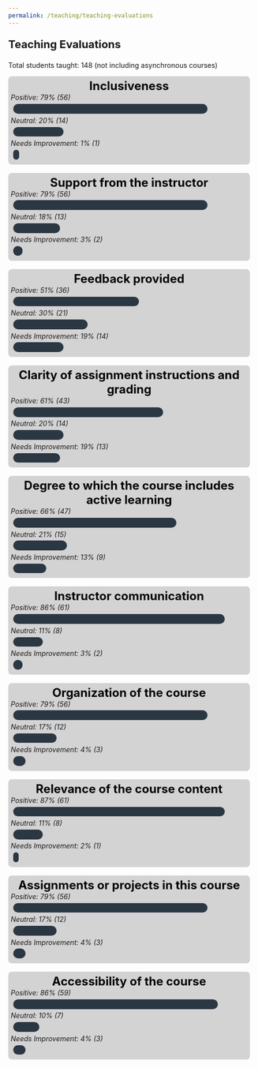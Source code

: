 ```yaml
---
permalink: /teaching/teaching-evaluations
---
```


<p style = "font-size: 1.563em; font-weight: bold">Teaching Evaluations</p>

Total students taught: 148 (not including asynchronous courses)

<style>

.containerReview {
  display: flex;
  flex-flow: column wrap;
  background-color: lightgray;
  margin: 0%;
  padding: 1%;
  width: 50vw;
border-radius: 7px
}

.sidebarReview {
  background-color: #2b3742;
  flex-grow: 1;
  margin: 1%;
  padding: 0.5%;
  height: 15px;
  text-align: center;
}

.sb1 {
  flex-grow: 0;
  width: 81.2%;
border-radius: 15px
}

.sb2 {
  flex-grow: 0;
  width: 20.3%;
border-radius: 15px
}

.sb3 {
  flex-grow: 0;
  width: 1.5%;
border-radius: 15px
}


</style>

<div class="containerReview">
<center style = "font-size:24px; color:black; font-weight: bold">Inclusiveness</center>
        <span style = "font-style: italic; vertical-align: middle;">Positive: 79% (56)</span>
        <div class="sidebarReview sb1" style = "color: #F5F5F5; font-size:20px; display: flex; justify-content: center; align-items: center;">
        </div>
        <span style = "font-style: italic">Neutral: 20% (14)</span>
        <div class="sidebarReview sb2" style = "color: #F5F5F5; font-size:20px; display: flex; justify-content: center; align-items: center;">
        </div>
        <span style = "font-style: italic">Needs Improvement: 1% (1)</span>
        <div class="sidebarReview sb3" style = "color: #F5F5F5; font-size:20px; display: flex; justify-content: center; align-items: center;">
        </div>
    </div>

<br>

<style>

.sb1a {
  flex-grow: 0;
  width: 81.2%;
border-radius: 15px
}

.sb2a {
  flex-grow: 0;
  width: 18.8%;
border-radius: 15px
}

.sb3a {
  flex-grow: 0;
  width: 2.9%;
border-radius: 15px
}

</style>

<div class="containerReview">
<center style = "font-size:24px; color:black; font-weight: bold">Support from the instructor</center>
        <span style = "font-style: italic; vertical-align: middle;">Positive: 79% (56)</span>
        <div class="sidebarReview sb1a" style = "color: #F5F5F5; font-size:20px; display: flex; justify-content: center; align-items: center;">
        </div>
        <span style = "font-style: italic">Neutral: 18% (13)</span>
        <div class="sidebarReview sb2a" style = "color: #F5F5F5; font-size:20px; display: flex; justify-content: center; align-items: center;">
        </div>
        <span style = "font-style: italic">Needs Improvement: 3% (2)</span>
        <div class="sidebarReview sb3a" style = "color: #F5F5F5; font-size:20px; display: flex; justify-content: center; align-items: center;">
        </div>
    </div>



<br>

<style>

.sb1b {
  flex-grow: 0;
  width: 52.2%;
border-radius: 15px
}

.sb2b {
  flex-grow: 0;
  width: 30.4%;
border-radius: 15px
}

.sb3b {
  flex-grow: 0;
  width: 20.3%;
border-radius: 15px
}

</style>

<div class="containerReview">
<center style = "font-size:24px; color:black; font-weight: bold">Feedback provided</center>
        <span style = "font-style: italic; vertical-align: middle;">Positive: 51% (36)</span>
        <div class="sidebarReview sb1b" style = "color: #F5F5F5; font-size:20px; display: flex; justify-content: center; align-items: center;">
        </div>
        <span style = "font-style: italic">Neutral: 30% (21)</span>
        <div class="sidebarReview sb2b" style = "color: #F5F5F5; font-size:20px; display: flex; justify-content: center; align-items: center;">
        </div>
        <span style = "font-style: italic">Needs Improvement: 19% (14)</span>
        <div class="sidebarReview sb3b" style = "color: #F5F5F5; font-size:20px; display: flex; justify-content: center; align-items: center;">
        </div>
    </div>


<br>

<style>

.sb1e {
  flex-grow: 0;
  width: 62.3%;
border-radius: 15px
}

.sb2e {
  flex-grow: 0;
  width: 20.3%;
border-radius: 15px
}

.sb3e {
  flex-grow: 0;
  width: 18.8%;
border-radius: 15px
}

</style>

<div class="containerReview">
<center style = "font-size:24px; color:black; font-weight: bold">Clarity of assignment instructions and grading</center>
        <span style = "font-style: italic; vertical-align: middle;">Positive: 61% (43)</span>
        <div class="sidebarReview sb1e" style = "color: #F5F5F5; font-size:20px; display: flex; justify-content: center; align-items: center;">
        </div>
        <span style = "font-style: italic">Neutral: 20% (14)</span>
        <div class="sidebarReview sb2e" style = "color: #F5F5F5; font-size:20px; display: flex; justify-content: center; align-items: center;">
        </div>
        <span style = "font-style: italic">Needs Improvement: 19% (13)</span>
        <div class="sidebarReview sb3e" style = "color: #F5F5F5; font-size:20px; display: flex; justify-content: center; align-items: center;">
        </div>
    </div>


<br>

<style>

.sb1f {
  flex-grow: 0;
  width: 68.1%;
border-radius: 15px
}

.sb2f {
  flex-grow: 0;
  width: 21.7%;
border-radius: 15px
}

.sb3f {
  flex-grow: 0;
  width: 13%;
border-radius: 15px
}

</style>

<div class="containerReview">
<center style = "font-size:24px; color:black; font-weight: bold">Degree to which the course includes active learning</center>
        <span style = "font-style: italic; vertical-align: middle;">Positive: 66% (47)</span>
        <div class="sidebarReview sb1f" style = "color: #F5F5F5; font-size:20px; display: flex; justify-content: center; align-items: center;">
        </div>
        <span style = "font-style: italic">Neutral: 21% (15)</span>
        <div class="sidebarReview sb2f" style = "color: #F5F5F5; font-size:20px; display: flex; justify-content: center; align-items: center;">
        </div>
        <span style = "font-style: italic">Needs Improvement: 13% (9)</span>
        <div class="sidebarReview sb3f" style = "color: #F5F5F5; font-size:20px; display: flex; justify-content: center; align-items: center;">
        </div>
    </div>


<br>

<style>

.sb1h {
  flex-grow: 0;
  width: 88.4%;
border-radius: 15px
}

.sb2h {
  flex-grow: 0;
  width: 11.6%;
border-radius: 15px
}

.sb3h {
  flex-grow: 0;
  width: 2.9%;
border-radius: 15px
}

</style>

<div class="containerReview">
<center style = "font-size:24px; color:black; font-weight: bold">Instructor communication</center>
        <span style = "font-style: italic; vertical-align: middle;">Positive: 86% (61)</span>
        <div class="sidebarReview sb1h" style = "color: #F5F5F5; font-size:20px; display: flex; justify-content: center; align-items: center;">
        </div>
        <span style = "font-style: italic">Neutral: 11% (8)</span>
        <div class="sidebarReview sb2h" style = "color: #F5F5F5; font-size:20px; display: flex; justify-content: center; align-items: center;">
        </div>
        <span style = "font-style: italic">Needs Improvement: 3% (2)</span>
        <div class="sidebarReview sb3h" style = "color: #F5F5F5; font-size:20px; display: flex; justify-content: center; align-items: center;">
        </div>
    </div>


<br>

<style>

.sb1i {
  flex-grow: 0;
  width: 81.2%;
border-radius: 15px
}

.sb2i {
  flex-grow: 0;
  width: 17.4%;
border-radius: 15px
}

.sb3i {
  flex-grow: 0;
  width: 4.3%;
border-radius: 15px
}

</style>

<div class="containerReview">
<center style = "font-size:24px; color:black; font-weight: bold">Organization of the course</center>
        <span style = "font-style: italic; vertical-align: middle;">Positive: 79% (56)</span>
        <div class="sidebarReview sb1i" style = "color: #F5F5F5; font-size:20px; display: flex; justify-content: center; align-items: center;">
        </div>
        <span style = "font-style: italic">Neutral: 17% (12)</span>
        <div class="sidebarReview sb2i" style = "color: #F5F5F5; font-size:20px; display: flex; justify-content: center; align-items: center;">
        </div>
        <span style = "font-style: italic">Needs Improvement: 4% (3)</span>
        <div class="sidebarReview sb3i" style = "color: #F5F5F5; font-size:20px; display: flex; justify-content: center; align-items: center;">
        </div>
    </div>


<br>

<style>

.sb1j {
  flex-grow: 0;
  width: 88.4%;
border-radius: 15px
}

.sb2j {
  flex-grow: 0;
  width: 11.6%;
border-radius: 15px
}

.sb3j {
  flex-grow: 0;
  width: 1.4%;
border-radius: 15px
}

</style>

<div class="containerReview">
<center style = "font-size:24px; color:black; font-weight: bold">Relevance of the course content</center>
        <span style = "font-style: italic; vertical-align: middle;">Positive: 87% (61)</span>
        <div class="sidebarReview sb1j" style = "color: #F5F5F5; font-size:20px; display: flex; justify-content: center; align-items: center;">
        </div>
        <span style = "font-style: italic">Neutral: 11% (8)</span>
        <div class="sidebarReview sb2j" style = "color: #F5F5F5; font-size:20px; display: flex; justify-content: center; align-items: center;">
        </div>
        <span style = "font-style: italic">Needs Improvement: 2% (1)</span>
        <div class="sidebarReview sb3j" style = "color: #F5F5F5; font-size:20px; display: flex; justify-content: center; align-items: center;">
        </div>
    </div>


<br>

<style>

.sb1k {
  flex-grow: 0;
  width: 81.1%;
border-radius: 15px
}

.sb2k {
  flex-grow: 0;
  width: 17.3%;
border-radius: 15px
}

.sb3k {
  flex-grow: 0;
  width: 4.3%;
border-radius: 15px
}

</style>

<div class="containerReview">
<center style = "font-size:24px; color:black; font-weight: bold">Assignments or projects in this course</center>
        <span style = "font-style: italic; vertical-align: middle;">Positive: 79% (56)</span>
        <div class="sidebarReview sb1k" style = "color: #F5F5F5; font-size:20px; display: flex; justify-content: center; align-items: center;">
        </div>
        <span style = "font-style: italic">Neutral: 17% (12)</span>
        <div class="sidebarReview sb2k" style = "color: #F5F5F5; font-size:20px; display: flex; justify-content: center; align-items: center;">
        </div>
        <span style = "font-style: italic">Needs Improvement: 4% (3)</span>
        <div class="sidebarReview sb3k" style = "color: #F5F5F5; font-size:20px; display: flex; justify-content: center; align-items: center;">
        </div>
    </div>



<br>

<style>

.sb1l {
  flex-grow: 0;
  width: 85.5%;
border-radius: 15px
}

.sb2l {
  flex-grow: 0;
  width: 10.1%;
border-radius: 15px
}

.sb3l {
  flex-grow: 0;
  width: 4.3%;
border-radius: 15px
}

</style>

<div class="containerReview">
<center style = "font-size:24px; color:black; font-weight: bold">Accessibility of the course</center>
        <span style = "font-style: italic; vertical-align: middle;">Positive: 86% (59)</span>
        <div class="sidebarReview sb1l" style = "color: #F5F5F5; font-size:20px; display: flex; justify-content: center; align-items: center;">
        </div>
        <span style = "font-style: italic">Neutral: 10% (7)</span>
        <div class="sidebarReview sb2l" style = "color: #F5F5F5; font-size:20px; display: flex; justify-content: center; align-items: center;">
        </div>
        <span style = "font-style: italic">Needs Improvement: 4% (3)</span>
        <div class="sidebarReview sb3l" style = "color: #F5F5F5; font-size:20px; display: flex; justify-content: center; align-items: center;">
        </div>
    </div>











